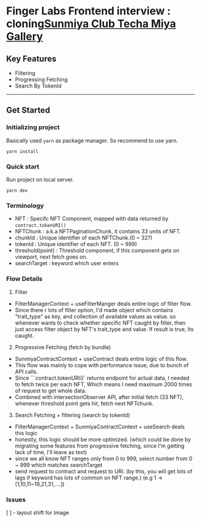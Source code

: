 # Finger Labs Frontend interview : cloning[Sunmiya Club Techa Miya Gallery](https://sunmiya.club/gallery/techa)

## Key Features

- Filtering
- Progressing Fetching
- Search By TokenId

---

## Get Started

### Initializing project

Basically used `yarn` as package manager. So recommend to use yarn.

```
yarn install
```

### Quick start

Run project on local server.

```shell
yarn dev
```

### Terminology

- NFT : Specifc NFT Component, mapped with data returned by `contract.tokenURI()`
- NFTChunk : a.k.a NFTPaginationChunk, it contains 33 units of NFT.
- chunkId : Unique identifier of each NFTChunk.(0 ~ 32?)
- tokenId : Unique identifier of each NFT. (0 ~ 999)
- threshold(point) : Threshold component, if this component gets on viewport, next fetch goes on.
- searchTarget : keyword which user enters

### Flow Details

1.  Filter

- FilterManagerContext + useFilterManger deals entire logic of filter flow.
- Since there r lots of filter option, I'd made object which contains "trait_type" as key, and collection of available values as value. so whenever wants to check whether specific NFT caught by filter, then just access filter object by NFT's trait_type and value. If result is true, Its caught.

2.  Progressive Fetching (fetch by bundle)

- SunmiyaContractContext + useContract deals entire logic of this flow.
- This flow was mainly to cope with performance issue, due to bunch of API calls.
- Since ```contract.tokenURI()` returns endpoint for actual data, I needed to fetch twice per each NFT, Which means I need maximum 2000 times of request to get whole data.
- Combined with intersectionObserver API, after initial fetch (33 NFT), whenever threshold point gets hit, fetch next NFTchunk.

3.  Search Fetching + filtering (search by tokenId)

- FilterManagerContext + SunmiyaContractContext + useSearch deals this logic
- honestly, this logic should be more optimized. (which could be done by migrating some features from progressive fetching, since I'm getting lack of time, I'll leave as text)
- since we all know NFT ranges only from 0 to 999, select number from 0 ~ 999 which matches searchTarget
- send request to contract and request to URI. (by this, you will get lots of lags if keyword has lots of common on NFT range.) (e.g 1 -> [1,10,11~19,21,31,....])

### Issues

[ ] - layout shift for Image
